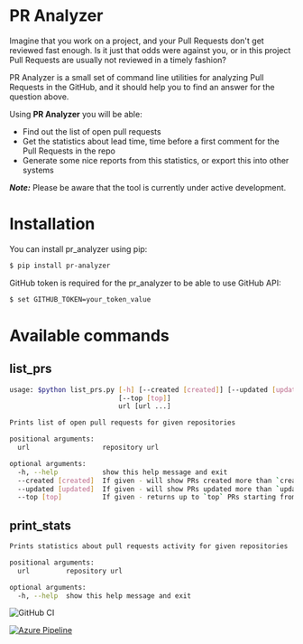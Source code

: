 # PR Analyzer
Imagine that you work on a project, and your Pull Requests don't get reviewed fast enough. Is it just that odds were
against you, or in this project Pull Requests are usually not reviewed in a timely fashion?

PR Analyzer is a small set of command line utilities for analyzing Pull Requests in the GitHub, and it should help you
to find an answer for the question above.

Using **PR Analyzer** you will be able:
  -  Find out the list of open pull requests
  -  Get the statistics about lead time, time before a first comment for the Pull Requests in the repo
  -  Generate some nice reports from this statistics, or export this into other systems
  
***Note:*** Please be aware that the tool is currently under active development.

# Installation
You can install pr_analyzer using pip:
```bash
$ pip install pr-analyzer
```

GitHub token is required for the pr_analyzer to be able to use GitHub API:
```bash
$ set GITHUB_TOKEN=your_token_value
```


# Available commands
## list_prs

```bash
usage: $python list_prs.py [-h] [--created [created]] [--updated [updated]]
                           [--top [top]]
                           url [url ...]

Prints list of open pull requests for given repositories

positional arguments:
  url                  repository url

optional arguments:
  -h, --help           show this help message and exit
  --created [created]  If given - will show PRs created more than `created` days ago
  --updated [updated]  If given - will show PRs updated more than `updated` days ago
  --top [top]          If given - returns up to `top` PRs starting from the oldest
```

## print_stats
```bash
Prints statistics about pull requests activity for given repositories

positional arguments:
  url         repository url

optional arguments:
  -h, --help  show this help message and exit

```
![GitHub CI](https://github.com/senpay/pr_analyzer/workflows/ci/badge.svg)
  
 
[![Azure Pipeline](https://apushkarev.visualstudio.com/pr%20analyzer/_apis/build/status/Alex%20Pushkarev%20CI-Python%20package-CI)](https://apushkarev.visualstudio.com/pr%20analyzer/_build/latest?definitionId=2)
